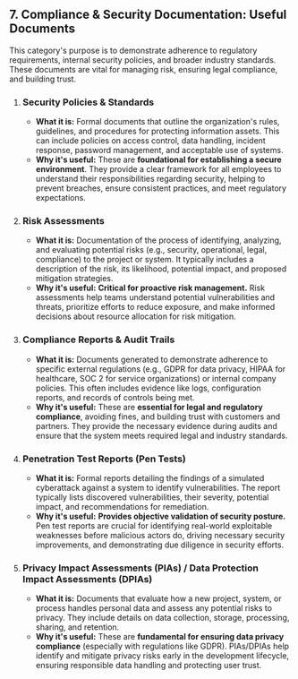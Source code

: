 ## 7. Compliance & Security Documentation: Useful Documents

This category's purpose is to demonstrate adherence to regulatory requirements, internal security policies, and broader industry standards. These documents are vital for managing risk, ensuring legal compliance, and building trust.

1.  ### Security Policies & Standards
    * **What it is:** Formal documents that outline the organization's rules, guidelines, and procedures for protecting information assets. This can include policies on access control, data handling, incident response, password management, and acceptable use of systems.
    * **Why it's useful:** These are **foundational for establishing a secure environment**. They provide a clear framework for all employees to understand their responsibilities regarding security, helping to prevent breaches, ensure consistent practices, and meet regulatory expectations.

2.  ### Risk Assessments
    * **What it is:** Documentation of the process of identifying, analyzing, and evaluating potential risks (e.g., security, operational, legal, compliance) to the project or system. It typically includes a description of the risk, its likelihood, potential impact, and proposed mitigation strategies.
    * **Why it's useful:** **Critical for proactive risk management.** Risk assessments help teams understand potential vulnerabilities and threats, prioritize efforts to reduce exposure, and make informed decisions about resource allocation for risk mitigation.

3.  ### Compliance Reports & Audit Trails
    * **What it is:** Documents generated to demonstrate adherence to specific external regulations (e.g., GDPR for data privacy, HIPAA for healthcare, SOC 2 for service organizations) or internal company policies. This often includes evidence like logs, configuration reports, and records of controls being met.
    * **Why it's useful:** These are **essential for legal and regulatory compliance**, avoiding fines, and building trust with customers and partners. They provide the necessary evidence during audits and ensure that the system meets required legal and industry standards.

4.  ### Penetration Test Reports (Pen Tests)
    * **What it is:** Formal reports detailing the findings of a simulated cyberattack against a system to identify vulnerabilities. The report typically lists discovered vulnerabilities, their severity, potential impact, and recommendations for remediation.
    * **Why it's useful:** **Provides objective validation of security posture.** Pen test reports are crucial for identifying real-world exploitable weaknesses before malicious actors do, driving necessary security improvements, and demonstrating due diligence in security efforts.

5.  ### Privacy Impact Assessments (PIAs) / Data Protection Impact Assessments (DPIAs)
    * **What it is:** Documents that evaluate how a new project, system, or process handles personal data and assess any potential risks to privacy. They include details on data collection, storage, processing, sharing, and retention.
    * **Why it's useful:** These are **fundamental for ensuring data privacy compliance** (especially with regulations like GDPR). PIAs/DPIAs help identify and mitigate privacy risks early in the development lifecycle, ensuring responsible data handling and protecting user trust.